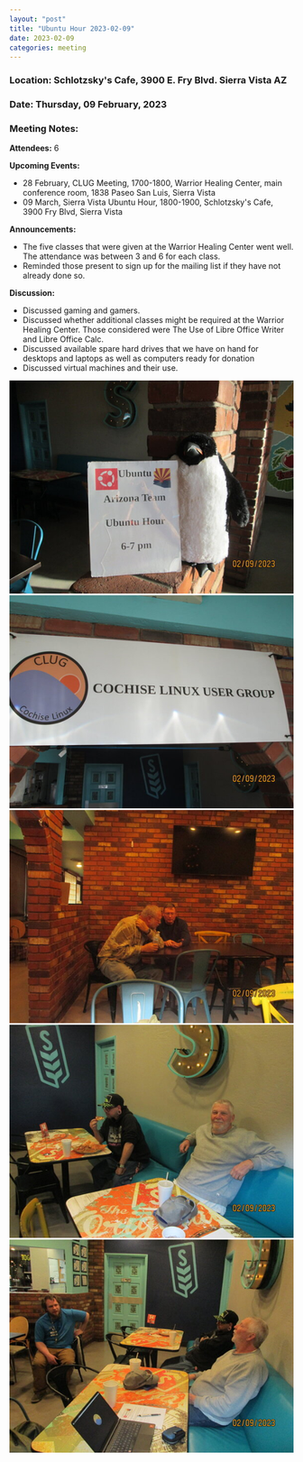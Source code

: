 ```yaml
---
layout: "post"
title: "Ubuntu Hour 2023-02-09"
date: 2023-02-09
categories: meeting
---
```


### Location: Schlotzsky's Cafe, 3900 E. Fry Blvd. Sierra Vista AZ

### Date: Thursday, 09 February, 2023

### Meeting Notes:

**Attendees:** 6

**Upcoming Events:**
 * 28 February, CLUG Meeting, 1700-1800, Warrior Healing Center, main conference room, 1838 Paseo San Luis, Sierra Vista
 * 09 March, Sierra Vista Ubuntu Hour, 1800-1900, Schlotzsky's Cafe, 3900 Fry Blvd, Sierra Vista

**Announcements:**
 * The five classes that were given at the Warrior Healing Center went well.  The attendance was between 3 and 6 for each class.
 * Reminded those present to sign up for the mailing list if they have not already done so.

**Discussion:**
 * Discussed gaming and gamers.
 * Discussed whether additional classes might be required at the Warrior Healing Center. Those considered were The Use of Libre Office Writer and Libre Office Calc.
 * Discussed available spare hard drives that we have on hand for desktops and laptops as well as computers ready for donation
 * Discussed virtual machines and their use.

![alt text](https://raw.githubusercontent.com/CochiseLinuxUsersGroup/CochiseLinuxUsersGroup.github.io/master/images2/rsz_sv_ubuntuhour_2023-02-09_1.jpg)
![alt text](https://raw.githubusercontent.com/CochiseLinuxUsersGroup/CochiseLinuxUsersGroup.github.io/master/images2/rsz_sv_ubuntuhour_2023-02-09_2.jpg)
![alt text](https://raw.githubusercontent.com/CochiseLinuxUsersGroup/CochiseLinuxUsersGroup.github.io/master/images2/rsz_sv_ubuntuhour_2023-02-09_3.jpg)
![alt text](https://raw.githubusercontent.com/CochiseLinuxUsersGroup/CochiseLinuxUsersGroup.github.io/master/images2/rsz_sv_ubuntuhour_2023-02-09_4.jpg)
![alt text](https://raw.githubusercontent.com/CochiseLinuxUsersGroup/CochiseLinuxUsersGroup.github.io/master/images2/rsz_sv_ubuntuhour_2023-02-09_5.jpg)
